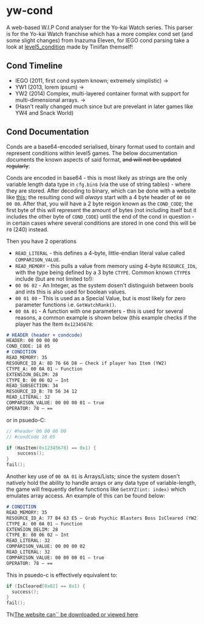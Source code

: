 # yw-cond
A web-based W.I.P Cond analyser for the Yo-kai Watch series.
This parser is for the Yo-kai Watch franchise which has a more complex cond set (and some slight changes) from Inazuma Eleven, for IEGO cond parsing take a look at [level5_condition](https://github.com/Tiniifan/level5_condition/) made by Tiniifan themself!

## Cond Timeline
* IEGO (2011, first cond system known; extremely simplistic)
  ->
* YW1 (2013, lorem ipsum)
  ->
* YW2 (2014) Complex, multi-layered container format with support for multi-dimensional arrays.
->
* (Hasn't really changed much since but are prevelant in later games like YW4 and Snack World)

## Cond Documentation
Conds are a base64-encoded serialised, binary format used to contain and represent conditions within level5 games. The below documentation documents the known aspects of said format, ~~and will not be updated regularly~~:

Conds are encoded in base64 - this is most likely as strings are the only variable length data type in `cfg.bin`s (via the use of string tables) - where they are stored.
After decoding to binary, which can be done with a website like [this](https://cryptii.com/pipes/base64-to-hex); the resulting cond will *always* start with a 4 byte header of `00 00 00 00`.
After that, you will have a 2 byte reigon known as the `COND_CODE`; the first byte of this will represent the amount of bytes (not including itself but it includes the other byte of `COND_CODE`) until the end of the cond in question - in certain cases where several conditions are stored in one cond this will be `F0` (240) instead.

Then you have 2 operations
* `READ_LITERAL` - this defines a 4-byte, little-endian literal value called `COMPARISON_VALUE`.
* `READ_MEMORY` - this pulls a value from memory using 4-byte `RESOURCE_ID`s, with the type being defined by a 3 byte `CTYPE`.
Common known `CTYPE`s include (but are not limited to!):
* `00 06 02` - An Integer, as the system dosen't distinguish between bools and ints this is also used for boolean values.
* `00 01 00` - This is used as a Special Value, but is most likely for zero parameter functions i.e. `GetWatchRank()`.
* `00 0A 01` - A function with one parameters - this is used for several reasons, a common example is shown below (this example checks if the player has the Item `0x12345678`:
```md
# HEADER (header + condcode)
HEADER: 00 00 00 00
COND_CODE: 18 05
# CONDITION
READ_MEMORY: 35
RESOURCE_ID_A: 8D 76 66 D8 — Check if player has Item (YW2)
CTYPE_A: 00 0A 01 — Function
EXTENSION_DELIM: 28
CTYPE_B: 00 06 02 — Int
READ_SUBSECTION: 34
RESOURCE_ID_B: 78 56 34 12
READ_LITERAL: 32
COMPARISON_VALUE: 00 00 00 01 — true
OPERATOR: 78 — ==
```
or in psuedo-C:
```c
// #header 00 00 00 00
// #condCode 18 05

if (HasItem(0x12345678) == 0x1) {
    success();
}
fail();
```
Another key use of `00 0A 01` is Arrays/Lists; since the system dosen't natively hold the ability to handle arrays or any data type of variable-length, the game will frequently define functions like `GetXYZ(int: index)` which emulates array access.
An example of this can be found below:
```md
# CONDITION
READ_MEMORY: 35
RESOURCE_ID_A: 77 B4 63 E5 — Grab Psychic Blasters Boss IsCleared (YW2)
CTYPE_A: 00 0A 01 — Function
EXTENSION_DELIM: 28
CTYPE_B: 00 06 02 — Int
READ_LITERAL: 32
COMPARISON_VALUE: 00 00 00 02
READ_LITERAL: 32
COMPARISON_VALUE: 00 00 00 01 — true
OPERATOR: 78 — ==
```
This in psuedo-c is effectively equivalent to:
```c
if (IsCleared[0x02] == 0x1) {
  success();
}
fail();
```
Thi[The website can`` be downloaded or viewed here](https://n123git.github.io/yw-cond)
